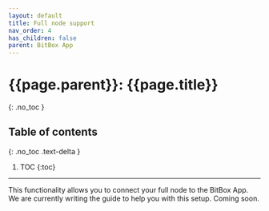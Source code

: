```yaml
---
layout: default
title: Full node support
nav_order: 4
has_children: false
parent: BitBox App
---
```


# {{page.parent}}: {{page.title}}
{: .no_toc }

## Table of contents
{: .no_toc .text-delta }

1. TOC
{:toc}

---

This functionality allows you to connect your full node to the BitBox App.
We are currently writing the guide to help you with this setup. Coming soon.
